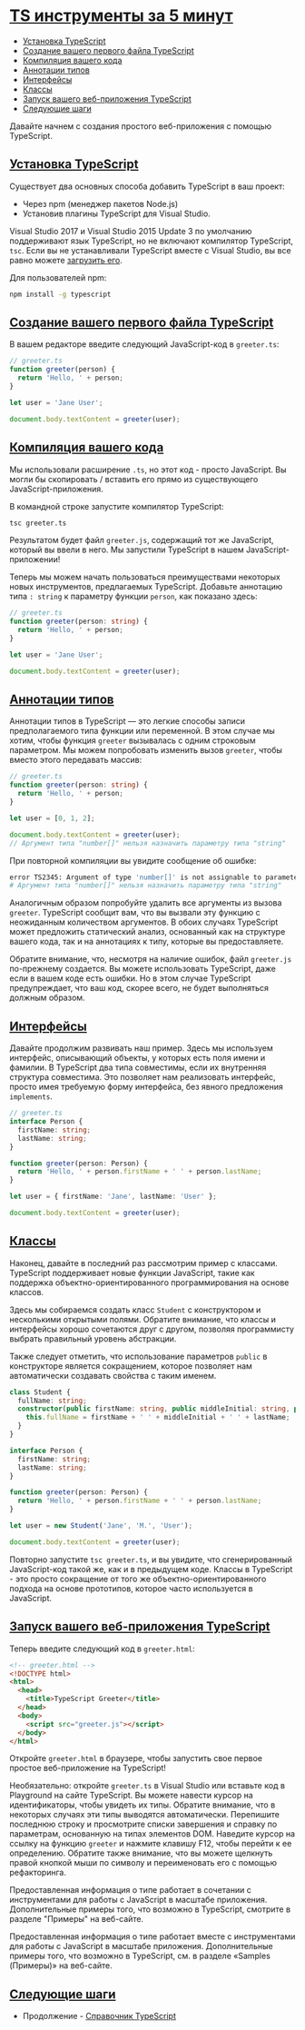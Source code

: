 # [TS инструменты за 5 минут](../index.md)

- [Установка TypeScript](#установка-typescript)
- [Создание вашего первого файла TypeScript](#создание-вашего-первого-файла-typescript)
- [Компиляция вашего кода](#компиляция-вашего-кода)
- [Аннотации типов](#аннотации-типов)
- [Интерфейсы](#интерфейсы)
- [Классы](#классы)
- [Запуск вашего веб-приложения TypeScript](#запуск-вашего-веб-приложения-typescript)
- [Следующие шаги](#следующие-шаги)

Давайте начнем с создания простого веб-приложения с помощью TypeScript.

## [Установка TypeScript](#)

Существует два основных способа добавить TypeScript в ваш проект:

- Через npm (менеджер пакетов Node.js)
- Установив плагины TypeScript для Visual Studio.

Visual Studio 2017 и Visual Studio 2015 Update 3 по умолчанию поддерживают язык TypeScript, но не включают компилятор TypeScript, `tsc`. Если вы не устанавливали TypeScript вместе с Visual Studio, вы все равно можете [загрузить его](https://www.typescriptlang.org/download).

Для пользователей npm:

```bash
npm install -g typescript
```

## [Создание вашего первого файла TypeScript](#)

В вашем редакторе введите следующий JavaScript-код в `greeter.ts`:

```ts
// greeter.ts
function greeter(person) {
  return 'Hello, ' + person;
}

let user = 'Jane User';

document.body.textContent = greeter(user);
```

## [Компиляция вашего кода](#)

Мы использовали расширение `.ts`, но этот код - просто JavaScript. Вы могли бы скопировать / вставить его прямо из существующего JavaScript-приложения.

В командной строке запустите компилятор TypeScript:

```bash
tsc greeter.ts
```

Результатом будет файл `greeter.js`, содержащий тот же JavaScript, который вы ввели в него. Мы запустили TypeScript в нашем JavaScript-приложении!

Теперь мы можем начать пользоваться преимуществами некоторых новых инструментов, предлагаемых TypeScript. Добавьте аннотацию типа `: string` к параметру функции `person`, как показано здесь:

```ts
// greeter.ts
function greeter(person: string) {
  return 'Hello, ' + person;
}

let user = 'Jane User';

document.body.textContent = greeter(user);
```

## [Аннотации типов](#)

Аннотации типов в TypeScript — это легкие способы записи предполагаемого типа функции или переменной. В этом случае мы хотим, чтобы функция `greeter` вызывалась с одним строковым параметром. Мы можем попробовать изменить вызов `greeter`, чтобы вместо этого передавать массив:

```ts
// greeter.ts
function greeter(person: string) {
  return 'Hello, ' + person;
}

let user = [0, 1, 2];

document.body.textContent = greeter(user);
// Аргумент типа "number[]" нельзя назначить параметру типа "string"
```

При повторной компиляции вы увидите сообщение об ошибке:

```bash
error TS2345: Argument of type 'number[]' is not assignable to parameter of type 'string'.
# Аргумент типа "number[]" нельзя назначить параметру типа "string"
```

Аналогичным образом попробуйте удалить все аргументы из вызова `greeter`. TypeScript сообщит вам, что вы вызвали эту функцию с неожиданным количеством аргументов. В обоих случаях TypeScript может предложить статический анализ, основанный как на структуре вашего кода, так и на аннотациях к типу, которые вы предоставляете.

Обратите внимание, что, несмотря на наличие ошибок, файл `greeter.js` по-прежнему создается. Вы можете использовать TypeScript, даже если в вашем коде есть ошибки. Но в этом случае TypeScript предупреждает, что ваш код, скорее всего, не будет выполняться должным образом.

## [Интерфейсы](#)

Давайте продолжим развивать наш пример. Здесь мы используем интерфейс, описывающий объекты, у которых есть поля имени и фамилии. В TypeScript два типа совместимы, если их внутренняя структура совместима. Это позволяет нам реализовать интерфейс, просто имея требуемую форму интерфейса, без явного предложения `implements`.

```ts
// greeter.ts
interface Person {
  firstName: string;
  lastName: string;
}

function greeter(person: Person) {
  return 'Hello, ' + person.firstName + ' ' + person.lastName;
}

let user = { firstName: 'Jane', lastName: 'User' };

document.body.textContent = greeter(user);
```

## [Классы](#)

Наконец, давайте в последний раз рассмотрим пример с классами. TypeScript поддерживает новые функции JavaScript, такие как поддержка объектно-ориентированного программирования на основе классов.

Здесь мы собираемся создать класс `Student` с конструктором и несколькими открытыми полями. Обратите внимание, что классы и интерфейсы хорошо сочетаются друг с другом, позволяя программисту выбрать правильный уровень абстракции.

Также следует отметить, что использование параметров `public` в конструкторе является сокращением, которое позволяет нам автоматически создавать свойства с таким именем.

```ts
class Student {
  fullName: string;
  constructor(public firstName: string, public middleInitial: string, public lastName: string) {
    this.fullName = firstName + ' ' + middleInitial + ' ' + lastName;
  }
}

interface Person {
  firstName: string;
  lastName: string;
}

function greeter(person: Person) {
  return 'Hello, ' + person.firstName + ' ' + person.lastName;
}

let user = new Student('Jane', 'M.', 'User');

document.body.textContent = greeter(user);
```

Повторно запустите `tsc greeter.ts`, и вы увидите, что сгенерированный JavaScript-код такой же, как и в предыдущем коде. Классы в TypeScript - это просто сокращение от того же объектно-ориентированного подхода на основе прототипов, которое часто используется в JavaScript.

## [Запуск вашего веб-приложения TypeScript](#)

Теперь введите следующий код в `greeter.html`:

```html
<!-- greeter.html -->
<!DOCTYPE html>
<html>
  <head>
    <title>TypeScript Greeter</title>
  </head>
  <body>
    <script src="greeter.js"></script>
  </body>
</html>
```

Откройте `greeter.html` в браузере, чтобы запустить свое первое простое веб-приложение на TypeScript!

Необязательно: откройте `greeter.ts` в Visual Studio или вставьте код в Playground на сайте TypeScript. Вы можете навести курсор на идентификаторы, чтобы увидеть их типы. Обратите внимание, что в некоторых случаях эти типы выводятся автоматически. Перепишите последнюю строку и просмотрите списки завершения и справку по параметрам, основанную на типах элементов DOM. Наведите курсор на ссылку на функцию `greeter` и нажмите клавишу F12, чтобы перейти к ее определению. Обратите также внимание, что вы можете щелкнуть правой кнопкой мыши по символу и переименовать его с помощью рефакторинга.

Предоставленная информация о типе работает в сочетании с инструментами для работы с JavaScript в масштабе приложения. Дополнительные примеры того, что возможно в TypeScript, смотрите в разделе "Примеры" на веб-сайте.

Предоставленная информация о типе работает вместе с инструментами для работы с JavaScript в масштабе приложения. Дополнительные примеры того, что возможно в TypeScript, см. в разделе «Samples (Примеры)» на веб-сайте.

## [Следующие шаги](#)

- Продолжение - [Справочник TypeScript](<../2. Handbook/1. The TypeScript Handbook.md>)
